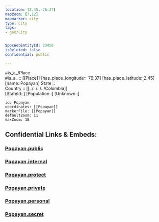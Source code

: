 ```yaml
---
location: [2.45,-76.37] 
mapzoom: [7,12] 
mapmarker: city 
type: City
tags:
- geo/City


SpocWebEntityId: 33456
isDeleted: false
confidential: public

---
```

#is_a_/Place  
#is_a_ :: [[Place]] 
[has_place_longitude::-76.37] 
[has_place_latitude::2.45] 
[name::Popayan] 
State ::  
Country :: [[../../../../Colombia]]  
[StateId::] 
[Population::] 
[Unknown::] 


```leaflet
id: Popayan
coordinates: [[Popayan]] 
markerFile: [[Popayan]] 
defaultZoom: 11 
maxZoom: 18
```


## Confidential Links & Embeds: 

### [Popayan.public](/_public/\Earth\Continent\America~South\Colombia\departments~Colombia\Cauca\CityPopayan.public.md) 

### [Popayan.internal](/_internal/\Earth\Continent\America~South\Colombia\departments~Colombia\Cauca\CityPopayan.internal.md) 

### [Popayan.protect](/_protect/\Earth\Continent\America~South\Colombia\departments~Colombia\Cauca\CityPopayan.protect.md) 

### [Popayan.private](/_private/\Earth\Continent\America~South\Colombia\departments~Colombia\Cauca\CityPopayan.private.md) 

### [Popayan.personal](/_personal/\Earth\Continent\America~South\Colombia\departments~Colombia\Cauca\CityPopayan.personal.md) 

### [Popayan.secret](/_secret/\Earth\Continent\America~South\Colombia\departments~Colombia\Cauca\CityPopayan.secret.md)

